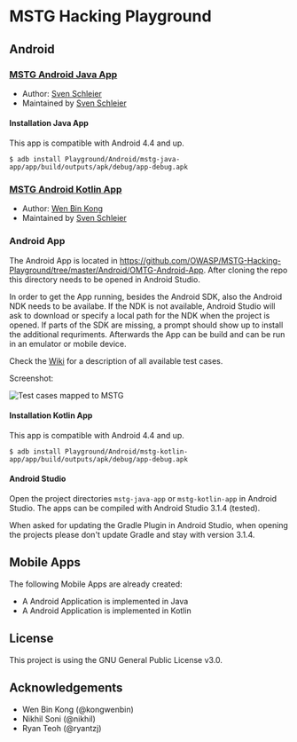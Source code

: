 # MSTG Hacking Playground

## Android

### [MSTG Android Java App](https://github.com/OWASP/MSTG-Hacking-Playground/tree/master/Android/MSTG-Android-Java-App "Android Java App")

- Author: [Sven Schleier](https://github.com/sushi2k "Sven Schleier")
- Maintained by [Sven Schleier](https://github.com/sushi2k "Sven Schleier")

#### Installation Java App

This app is compatible with Android 4.4 and up.

```shell
$ adb install Playground/Android/mstg-java-app/app/build/outputs/apk/debug/app-debug.apk  
```

### [MSTG Android Kotlin App](https://github.com/OWASP/MSTG-Hacking-Playground/tree/master/Android/MSTG-Android-Kotlin-App "Android Kotlin App")

- Author: [Wen Bin Kong](https://github.com/kongwenbin "Wen Bin Kong")
- Maintained by [Sven Schleier](https://github.com/sushi2k "Sven Schleier")

### Android App

The Android App is located in <https://github.com/OWASP/MSTG-Hacking-Playground/tree/master/Android/OMTG-Android-App>. After cloning the repo this directory needs to be opened in Android Studio.

In order to get the App running, besides the Android SDK, also the Android NDK needs to be availabe. If the NDK is not available, Android Studio will ask to download or specify a local path for the NDK when the project is opened. If parts of the SDK are missing, a prompt should show up to install the additional requriments. Afterwards the App can be build and can be run in an emulator or mobile device.

Check the [Wiki](https://github.com/OWASP/MSTG-Hacking-Playground/wiki) for a description of all available test cases.

Screenshot:

![Test cases mapped to MSTG](https://raw.githubusercontent.com/OWASP/MSTG-Hacking-Playground/master/Android/screenshots/android-app-java.png "Test cases mapped to MSTG" )

#### Installation Kotlin App

This app is compatible with Android 4.4 and up.

```shell
$ adb install Playground/Android/mstg-kotlin-app/app/build/outputs/apk/debug/app-debug.apk  
```

#### Android Studio

Open the project directories `mstg-java-app` or `mstg-kotlin-app` in Android Studio. The apps can be compiled with Android Studio 3.1.4 (tested).

When asked for updating the Gradle Plugin in Android Studio, when opening the projects please don't update Gradle and stay with version 3.1.4.

## Mobile Apps

The following Mobile Apps are already created:

- A Android Application is implemented in Java
- A Android Application is implemented in Kotlin

## License

This project is using the GNU General Public License v3.0.

## Acknowledgements

- Wen Bin Kong (@kongwenbin)
- Nikhil Soni (@nikhil)
- Ryan Teoh (@ryantzj)
